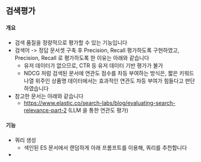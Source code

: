 ## 검색평가

#### 개요
- 검색 품질을 정량적으로 평가할 수 있는 기능입니다
- 검색어 -> 정답 문서셋 구축 후 Precision, Recall 평가하도록 구현하였고, Precision, Recall 로 평가하도록 한 이유는 아래와 같습니다
  - 유저 데이터가 없으므로, CTR 등 유저 데이터 기반 평가가 불가 
  - NDCG 처럼 검색된 문서에 연관도 점수를 차등 부여하는 방식은, 짧은 키워드 나열 위주인 상품명 데이터에서는 효과적인 연관도 차등 부여가 힘들다고 판단하였습니다
- 참고한 문서는 아래와 같습니다
  - https://www.elastic.co/search-labs/blog/evaluating-search-relevance-part-2 (LLM 을 통한 연관도 평가)

#### 기능
- 쿼리 생성
  - 색인된 ES 문서에서 랜덤하게 아래 프롬프트를 이용해, 쿼리를 추천합니다
- 
